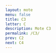 ```yaml
---
layout: mote
menu: false
title: C3
letter: C
description: Mote C3
permalink: /C3/
prev: C2
next: C4
---
```

